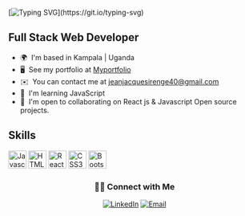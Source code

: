 
[![Typing SVG](https://readme-typing-svg.herokuapp.com?color=%2336BCF7&center=false&vCenter=flase&width=600&lines=Hi+there+👋,+I+am+Jean+Jacques+Buhendwa+(John);+Welcome+to+My+Profile!;)](https://git.io/typing-svg)

Full Stack Web Developer
---------------------------


*   🌍  I'm based in Kampala | Uganda
*   🖥️  See my portfolio at [Myportfolio](https://jeanbuhendwa.github.io/portfolio-website/)
*   ✉️  You can contact me at [jeanjacquesirenge40@gmail.com](mailto:jeanjacquesirenge40@gmail.com)
*   🧠  I'm learning JavaScript
*   🤝  I'm open to collaborating on React js & Javascript Open source projects.

## Skills

<p align="left">

<a href="https://developer.mozilla.org/en-US/docs/Web/JavaScript" target="_blank" rel="noreferrer"><img src="https://raw.githubusercontent.com/danielcranney/readme-generator/main/public/icons/skills/javascript-colored.svg" width="36" height="36" alt="Javascript" /></a>
                                <a href="https://developer.mozilla.org/en-US/docs/Glossary/HTML5" target="_blank" rel="noreferrer"><img src="https://raw.githubusercontent.com/danielcranney/readme-generator/main/public/icons/skills/html5-colored.svg" width="36" height="36" alt="HTML5" /></a>
                                <a href="https://reactjs.org/" target="_blank" rel="noreferrer"><img src="https://raw.githubusercontent.com/danielcranney/readme-generator/main/public/icons/skills/react-colored.svg" width="36" height="36" alt="React" /></a>
                                <a href="https://www.w3.org/TR/CSS/#css" target="_blank" rel="noreferrer"><img src="https://raw.githubusercontent.com/danielcranney/readme-generator/main/public/icons/skills/css3-colored.svg" width="36" height="36" alt="CSS3" /></a>
                                <a href="https://getbootstrap.com/" target="_blank" rel="noreferrer"><img src="https://raw.githubusercontent.com/danielcranney/readme-generator/main/public/icons/skills/bootstrap-colored.svg" width="36" height="36" alt="Bootstrap" /></a>

</p>

<h3 align="center"> 🤝🏻 Connect with Me </h3>

<p align="center">
<a href="https://www.linkedin.com/in/jean-jacques-buhendwa-b5705316a/"><img alt="LinkedIn" src="https://img.shields.io/badge/LinkedIn-JeanJacques Buhendwa-blue?style=flat-square&logo=linkedin"></a>
<a href="mailto:jeanjacquesirenge40@gmail.com"><img alt="Email" src="https://img.shields.io/badge/Email-jeanjacquesirenge40@gmail.com-blue?style=flat-square&logo=Microsoft%20outlook"></a>
</p>
